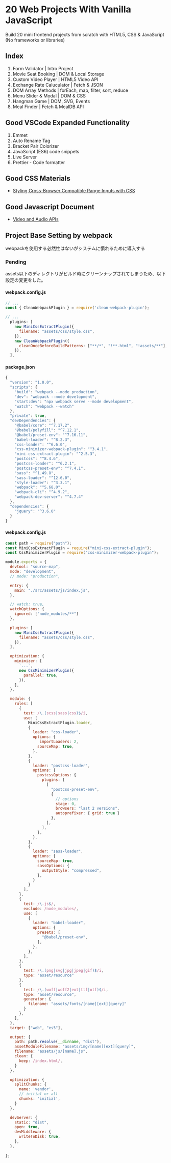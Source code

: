 # 20 Web Projects With Vanilla JavaScript
Build 20 mini frontend projects from scratch with HTML5, CSS & JavaScript (No frameworks or libraries)

## Index
1. Form Validator | Intro Project
1. Movie Seat Booking | DOM & Local Storage
1. Custom Video Player | HTML5 Video API
1. Exchange Rate Caluculator | Fetch & JSON
1. DOM Array Methods | forEach, map, filter, sort, reduce
1. Menu Slider & Modal | DOM & CSS
1. Hangman Game | DOM, SVG, Events
1. Meal Finder | Fetch & MealDB API

## Good VSCode Expanded Functionality
1. Emmet
1. Auto Rename Tag
1. Bracket Pair Colorizer
1. JavaScript (ES6) code snippets
1. Live Server
1. Prettier - Code formatter

## Good CSS Materials
- [Styling Cross-Browser Compatible Range Inputs with CSS](https://css-tricks.com/styling-cross-browser-compatible-range-inputs-css/)

## Good Javascript Document
- [Video and Audio APIs](https://developer.mozilla.org/en-US/docs/Learn/JavaScript/Client-side_web_APIs/Video_and_audio_APIs)

## Project Base Setting by webpack
webpackを使用する必然性はないがシステムに慣れるために導入する

### Pending
assets以下のディレクトリがビルド時にクリーンナップされてしまうため、以下設定の変更をした。

#### webpack.config.js

```javascript
// ...
const { CleanWebpackPlugin } = require('clean-webpack-plugin'); 

// ...
  plugins: [
    new MiniCssExtractPlugin({
      filename: "assets/css/style.css",
    }),
    new CleanWebpackPlugin({
      cleanOnceBeforeBuildPatterns: ["**/*", "!**.html", "!assets/**"], //削除対象外を指定
    }),
  ],
```

#### package.json

```javascript
{
  "version": "1.0.0",
  "scripts": {
    "build": "webpack --mode production",
    "dev": "webpack --mode development",
    "start:dev": "npx webpack serve --mode development",
    "watch": "webpack --watch"
  },
  "private": true,
  "devDependencies": {
    "@babel/core": "^7.17.2",
    "@babel/polyfill": "^7.12.1",
    "@babel/preset-env": "^7.16.11",
    "babel-loader": "^8.2.3",
    "css-loader": "^6.6.0",
    "css-minimizer-webpack-plugin": "^3.4.1",
    "mini-css-extract-plugin": "^2.5.3",
    "postcss": "^8.4.6",
    "postcss-loader": "^6.2.1",
    "postcss-preset-env": "^7.4.1",
    "sass": "^1.49.8",
    "sass-loader": "^12.6.0",
    "style-loader": "^3.3.1",
    "webpack": "^5.68.0",
    "webpack-cli": "^4.9.2",
    "webpack-dev-server": "^4.7.4"
  },
  "dependencies": {
    "jquery": "^3.6.0"
  }
}
```

#### webpack.config.js

```javascript
const path = require("path");
const MiniCssExtractPlugin = require("mini-css-extract-plugin");
const CssMinimizerPlugin = require("css-minimizer-webpack-plugin");

module.exports = {
  devtool: "source-map",
  mode: "development",
  // mode: "production",

  entry: {
    main: "./src/assets/js/index.js",
  },

  // watch: true,
  watchOptions: {
    ignored: ["node_modules/**"]
  },

  plugins: [
    new MiniCssExtractPlugin({
      filename: "assets/css/style.css",
    }),
  ],

  optimization: {
    minimizer: [
      `...`,
      new CssMinimizerPlugin({
        parallel: true,
      }),
    ],
  },

  module: {
    rules: [
      {
        test: /\.(scss|sass|css)$/i,
        use: [
          MiniCssExtractPlugin.loader,
          {    
            loader: "css-loader",
            options: {
               importLoaders: 2, 
              sourceMap: true,
            },
          },
          {
            loader: "postcss-loader",
            options: {
              postcssOptions: {
                plugins: [
                  [
                    "postcss-preset-env",
                    {
                      // options
                      stage: 0,
                      browsers: "last 2 versions",
                      autoprefixer: { grid: true }
                    },
                  ],
                ],
              },
            },
          },
          {
            loader: "sass-loader",
            options: {
              sourceMap: true,
              sassOptions: {  
                outputStyle: "compressed",
              },
            }
          }
        ],
      },
      {
        test: /\.js$/,
        exclude: /node_modules/,
        use: [
          {
            loader: "babel-loader",
            options: {
              presets: [
                "@babel/preset-env",
              ],
            },
          },
        ],
      },
      {
        test: /\.(png|svg|jpg|jpeg|gif)$/i,
        type: "asset/resource"
      },
      {
        test: /\.(woff|woff2|eot|ttf|otf)$/i,
        type: "asset/resource",
        generator: {
          filename: "assets/fonts/[name][ext][query]"
        }
      },
    ],
  },
  target: ["web", "es5"],

  output: {
    path: path.resolve(__dirname, "dist"),
    assetModuleFilename: "assets/img/[name][ext][query]",
    filename: "assets/js/[name].js",
    clean: {
      keep: /index.html/,
    } 
  },

  optimization: {
    splitChunks: {
      name: 'vendor',
      // initial or all
      chunks: 'initial',
    }
  },

  devServer: {
    static: "dist",
    open: true,
    devMiddleware: {
      writeToDisk: true,
    },
  },
  
};
```
